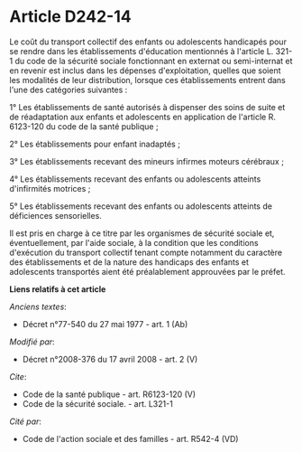 # Article D242-14

Le coût du transport collectif des enfants ou adolescents handicapés pour se rendre dans les établissements d'éducation
mentionnés à l'article L. 321-1 du code de la sécurité sociale fonctionnant en externat ou semi-internat et en revenir est
inclus dans les dépenses d'exploitation, quelles que soient les modalités de leur distribution, lorsque ces établissements
entrent dans l'une des catégories suivantes : 

1° Les établissements de santé autorisés à dispenser des soins de suite et de réadaptation aux enfants et adolescents en
application de l'article R. 6123-120 du code de la santé publique ; 

2° Les établissements pour enfant inadaptés ; 

3° Les établissements recevant des mineurs infirmes moteurs cérébraux ; 

4° Les établissements recevant des enfants ou adolescents atteints d'infirmités motrices ; 

5° Les établissements recevant des enfants ou adolescents atteints de déficiences sensorielles. 

Il est pris en charge à ce titre par les organismes de sécurité sociale et, éventuellement, par l'aide sociale, à la
condition que les conditions d'exécution du transport collectif tenant compte notamment du caractère des établissements et de
la nature des handicaps des enfants et adolescents transportés aient été préalablement approuvées par le préfet.

**Liens relatifs à cet article**

_Anciens textes_:

  - Décret n°77-540 du 27 mai 1977 - art. 1 (Ab)

_Modifié par_:

  - Décret n°2008-376 du 17 avril 2008 - art. 2 (V)

_Cite_:

  - Code de la santé publique - art. R6123-120 (V)
  - Code de la sécurité sociale. - art. L321-1

_Cité par_:

  - Code de l'action sociale et des familles - art. R542-4 (VD)
